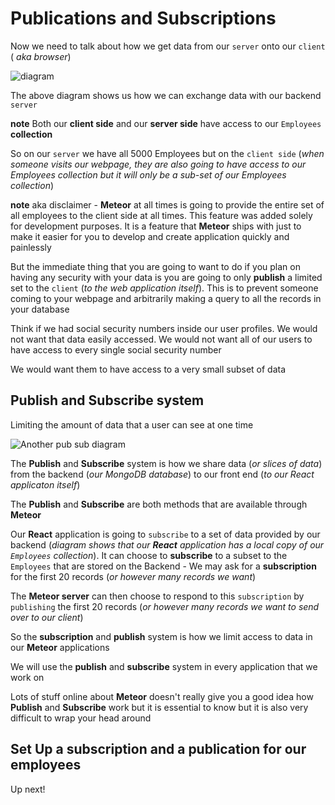 # Publications and Subscriptions
Now we need to talk about how we get data from our `server` onto our `client` ( _aka browser_)

![diagram](https://i.imgur.com/5p9jClm.png)

The above diagram shows us how we can exchange data with our backend `server`

**note** Both our **client side** and our **server side** have access to our `Employees` **collection**

So on our `server` we have all 5000 Employees but on the `client side` (_when someone visits our webpage, they are also going to have access to our Employees collection but it will only be a sub-set of our Employees collection_)

**note** aka disclaimer - **Meteor** at all times is going to provide the entire set of all employees to the client side at all times. This feature was added solely for development purposes. It is a feature that **Meteor** ships with just to make it easier for you to develop and create application quickly and painlessly

But the immediate thing that you are going to want to do if you plan on having any security with your data is you are going to only **publish** a limited set to the `client` (_to the web application itself_). This is to prevent someone coming to your webpage and arbitrarily making a query to all the records in your database

Think if we had social security numbers inside our user profiles. We would not want that data easily accessed. We would not want all of our users to have access to every single social security number

We would want them to have access to a very small subset of data

## Publish and Subscribe system
Limiting the amount of data that a user can see at one time

![Another pub sub diagram](https://i.imgur.com/6k8UMGW.png)

The **Publish** and **Subscribe** system is how we share data (_or slices of data_) from the backend (_our MongoDB database_) to our front end (_to our React applicaton itself_)

The **Publish** and **Subscribe** are both methods that are available through **Meteor**

Our **React** application is going to `subscribe` to a set of data provided by our backend (_diagram shows that our **React** application has a local copy of our `Employees` collection_). It can choose to **subscribe** to a subset to the `Employees` that are stored on the Backend - We may ask for a **subscription** for the first 20 records (_or however many records we want_)

The **Meteor server** can then choose to respond to this `subscription` by `publishing` the first 20 records (_or however many records we want to send over to our client_)

So the **subscription** and **publish** system is how we limit access to data in our **Meteor** applications

We will use the **publish** and **subscribe** system in every application that we work on

Lots of stuff online about **Meteor** doesn't really give you a good idea how **Publish** and **Subscribe** work but it is essential to know but it is also very difficult to wrap your head around

## Set Up a subscription and a publication for our employees
Up next!
